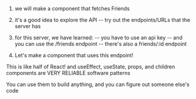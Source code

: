 

1. we will make a component that fetches Friends

2. it's a good idea to explore the API
-- try out the endpoints/URLs that the server has

3. for this server, we have learned:
-- you have to use an api key
-- and you can use the /friends endpoint
-- there's also a friends/:id endpoint

4. Let's make a component that uses this endpoint!


This is like half of React! and useEffect, useState, props, and children components are VERY RELIABLE software patterns

You can use them to build anything, and you can figure out someone else's code
